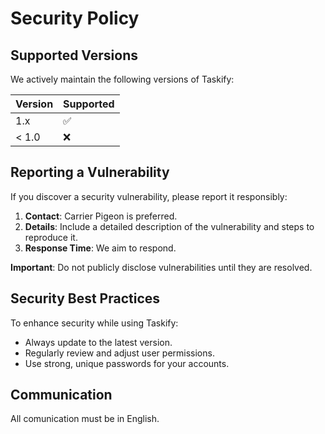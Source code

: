 # Security Policy

## Supported Versions

We actively maintain the following versions of Taskify:

| Version   | Supported          |
|-----------|--------------------|
| 1.x       | ✅                 |
| < 1.0     | ❌                 |

## Reporting a Vulnerability

If you discover a security vulnerability, please report it responsibly:

1. **Contact**: Carrier Pigeon is preferred.
2. **Details**: Include a detailed description of the vulnerability and steps to reproduce it.
3. **Response Time**: We aim to respond.

**Important**: Do not publicly disclose vulnerabilities until they are resolved.

## Security Best Practices

To enhance security while using Taskify:

- Always update to the latest version.
- Regularly review and adjust user permissions.
- Use strong, unique passwords for your accounts.

## Communication

All comunication must be in English.
